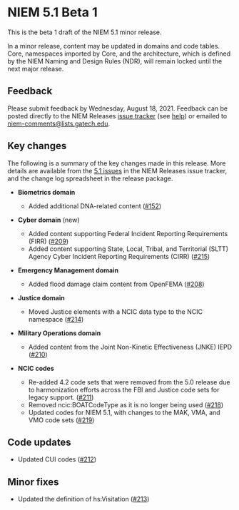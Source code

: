 
# NIEM 5.1 Beta 1

This is the beta 1 draft of the NIEM 5.1 minor release.

In a minor release, content may be updated in domains and code tables.  Core, namespaces imported by Core, and the architecture, which is defined by the NIEM Naming and Design Rules (NDR), will remain locked until the next major release.

## Feedback

Please submit feedback by Wednesday, August 18, 2021. Feedback can be posted directly to the NIEM Releases [issue tracker](https://github.com/NIEM/NIEM-Releases/issues) (see [help](https://github.com/NIEM/NIEM-Releases/wiki/Issues)) or emailed to [niem-comments@lists.gatech.edu](niem-comments@lists.gatech.edu).

## Key changes

The following is a summary of the key changes made in this release.  More details are available from the [5.1 issues](https://github.com/NIEM/NIEM-Releases/issues?page=1&q=is%3Aissue+label%3A5.1) in the NIEM Releases issue tracker, and the change log spreadsheet in the release package.

- **Biometrics domain**
  - Added additional DNA-related content ([#152](https://github.com/NIEM/NIEM-Releases/issues/152))

- **Cyber domain** (new)
  - Added content supporting Federal Incident Reporting Requirements (FIRR) ([#209](https://github.com/NIEM/NIEM-Releases/issues/209))
  - Added content supporting State, Local, Tribal, and Territorial (SLTT) Agency Cyber Incident Reporting Requirements (CIRR) ([#215](https://github.com/NIEM/NIEM-Releases/issues/215))

- **Emergency Management domain**
  - Added flood damage claim content from OpenFEMA ([#208](https://github.com/NIEM/NIEM-Releases/issues/208))

- **Justice domain**
  - Moved Justice elements with a NCIC data type to the NCIC namespace ([#214](https://github.com/NIEM/NIEM-Releases/issues/214))

- **Military Operations domain**
  - Added content from the Joint Non-Kinetic Effectiveness (JNKE) IEPD ([#210](https://github.com/NIEM/NIEM-Releases/issues/210))

- **NCIC codes**
  - Re-added 4.2 code sets that were removed from the 5.0 release due to harmonization efforts across the FBI and Justice code sets for legacy support. ([#211](https://github.com/NIEM/NIEM-Releases/issues/211))
  - Removed ncic:BOATCodeType as it is no longer being used ([#218](https://github.com/NIEM/NIEM-Releases/issues/218))
  - Updated codes for NIEM 5.1, with changes to the MAK, VMA, and VMO code sets ([#219](https://github.com/NIEM/NIEM-Releases/issues/219))

## Code updates

- Updated CUI codes ([#212](https://github.com/NIEM/NIEM-Releases/issues/212))

## Minor fixes

- Updated the definition of hs:Visitation ([#213](https://github.com/NIEM/NIEM-Releases/issues/213))

